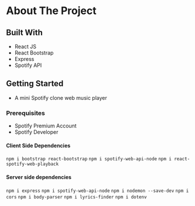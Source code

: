# About The Project

## Built With
- React JS
- React Bootstrap
- Express 
- Spotify API

## Getting Started
- A mini Spotify clone web music player

### Prerequisites
- Spotify Premium Account
- Spotify Developer

#### Client Side Dependencies
```npm i bootstrap react-bootstrap```
```npm i spotify-web-api-node```
```npm i react-spotify-web-playback```

#### Server side dependencies
```npm i express```
```npm i spotify-web-api-node```
```npm i nodemon --save-dev```
```npm i cors```
```npm i body-parser```
```npm i lyrics-finder```
```npm i dotenv```

